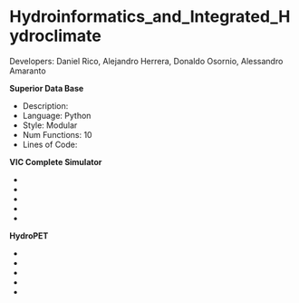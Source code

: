 # Hydroinformatics_and_Integrated_Hydroclimate
Developers: Daniel Rico, Alejandro Herrera, Donaldo Osornio, Alessandro Amaranto


**Superior Data Base**<br/>

* Description: <br/>
* Language: Python<br/>
* Style: Modular<br/>
* Num Functions: 10<br/>
* Lines of Code: <br/>

**VIC Complete Simulator**<br/> 

* <br/>
* <br/>
* <br/>
* <br/>
* <br/>

**HydroPET**<br/>

* <br/>
* <br/>
* <br/>
* <br/>
* <br/>
